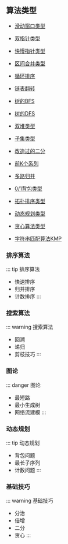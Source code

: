 ## 算法类型

* [滑动窗口类型](/algorithm/liding-window.md)
* [双指针类型](/algorithm/two-points.md)
* [快慢指针类型](/algorithm/fast-slow-pointers.md)
* [区间合并类型](/algorithm/merge-intervals.md)
* [循环排序](/algorithm/cyclic-sort.md)
* [链表翻转](/algorithm/in-place-reversal-of-a-linkedList.md)
* [树的BFS](/algorithm/tree-breadth-first-search.md)
* [树的DFS](/algorithm/tree-depth-first-search.md)

* [双堆类型](/algorithm/two-heaps.md)
* [子集类型](/algorithm/subsets.md)
* [改造过的二分](/algorithm/modified-binary-search.md)
* [前K个系列](/algorithm/top-K-elements.md)
* [多路归并](/algorithm/K-way-merge.md)
* [0/1背包类型](/algorithm/knapsack.md)
* [拓扑排序类型](/algorithm/topological-sort.md)
* [动态规划类型](/algorithm/dynamic-programming.md)
* [贪心算法类型](/algorithm/greedy-algorithm.md)

* [字符串匹配算法KMP](/algorithm/KMP.md)

### 排序算法
::: tip 排序算法
* 快速排序
* 归并排序
* 计数排序
:::

### 搜索算法
::: warning 搜索算法
* 回溯
* 递归
* 剪枝技巧
:::

### 图论
::: danger 图论
* 最短路
* 最小生成树
* 网络流建模
:::

### 动态规划
::: tip 动态规划
* 背包问题
* 最长子序列
* 计数问题
:::

### 基础技巧
::: warning 基础技巧
* 分治
* 倍增
* 二分
* 贪心
:::
